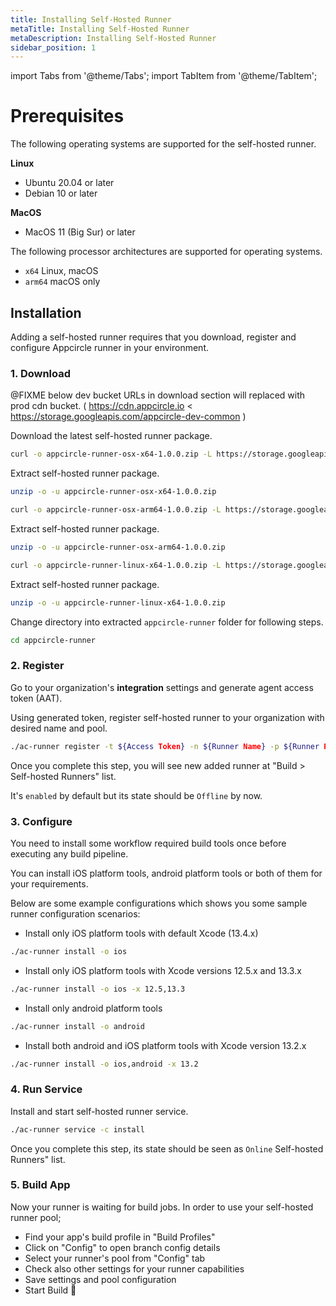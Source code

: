 ```yaml
---
title: Installing Self-Hosted Runner
metaTitle: Installing Self-Hosted Runner
metaDescription: Installing Self-Hosted Runner
sidebar_position: 1
---
```


import Tabs from '@theme/Tabs';
import TabItem from '@theme/TabItem';

# Prerequisites

The following operating systems are supported for the self-hosted runner.

**Linux**

- Ubuntu 20.04 or later
- Debian 10 or later
  
**MacOS**

- MacOS 11 (Big Sur) or later

The following processor architectures are supported for operating systems.

- `x64` Linux, macOS
- `arm64` macOS only

## Installation

Adding a self-hosted runner requires that you download, register and configure Appcircle runner in your environment.

### 1. Download

@FIXME below dev bucket URLs in download section will replaced with prod cdn bucket.
( https://cdn.appcircle.io < https://storage.googleapis.com/appcircle-dev-common )

Download the latest self-hosted runner package.

<Tabs>
  <TabItem value="osx-x64" label="macOS x64" default>

   ```bash
curl -o appcircle-runner-osx-x64-1.0.0.zip -L https://storage.googleapis.com/appcircle-dev-common/self-hosted/runner/appcircle-runner-osx-x64-1.0.0.zip
```

Extract self-hosted runner package.

   ```bash
unzip -o -u appcircle-runner-osx-x64-1.0.0.zip
```

  </TabItem>
  <TabItem value="osx-arm64" label="macOS arm64">

   ```bash
curl -o appcircle-runner-osx-arm64-1.0.0.zip -L https://storage.googleapis.com/appcircle-dev-common/self-hosted/runner/appcircle-runner-osx-arm64-1.0.0.zip
```

Extract self-hosted runner package.

   ```bash
unzip -o -u appcircle-runner-osx-arm64-1.0.0.zip
```

  </TabItem>

  <TabItem value="linux-x64" label="Linux x64">

   ```bash
curl -o appcircle-runner-linux-x64-1.0.0.zip -L https://storage.googleapis.com/appcircle-dev-common/self-hosted/runner/appcircle-runner-linux-x64-1.0.0.zip
```

Extract self-hosted runner package.

   ```bash
unzip -o -u appcircle-runner-linux-x64-1.0.0.zip
```

  </TabItem>
</Tabs>

Change directory into extracted `appcircle-runner` folder for following steps.

```bash
cd appcircle-runner
```

### 2. Register

Go to your organization's **integration** settings and generate agent access token (AAT).

Using generated token, register self-hosted runner to your organization with desired name and pool.

```bash
./ac-runner register -t ${Access Token} -n ${Runner Name} -p ${Runner Pool}
```

Once you complete this step, you will see new added runner at "Build > Self-hosted Runners" list.

It's `enabled` by default but its state should be `Offline` by now.

### 3. Configure

You need to install some workflow required build tools once before executing any build pipeline.

You can install iOS platform tools, android platform tools or both of them for your requirements.

Below are some example configurations which shows you some sample runner configuration scenarios:

- Install only iOS platform tools with default Xcode (13.4.x)

```bash
./ac-runner install -o ios
```

- Install only iOS platform tools with Xcode versions 12.5.x and 13.3.x

```bash
./ac-runner install -o ios -x 12.5,13.3
```

- Install only android platform tools

```bash
./ac-runner install -o android
```

- Install both android and iOS platform tools with Xcode version 13.2.x

```bash
./ac-runner install -o ios,android -x 13.2
```

### 4. Run Service

Install and start self-hosted runner service.

```bash
./ac-runner service -c install
```

Once you complete this step, its state should be seen as `Online` Self-hosted Runners" list.

### 5. Build App

Now your runner is waiting for build jobs. In order to use your self-hosted runner pool;

- Find your app's build profile in "Build Profiles"
- Click on "Config" to open branch config details
- Select your runner's pool from "Config" tab
- Check also other settings for your runner capabilities
- Save settings and pool configuration
- Start Build :tada:
